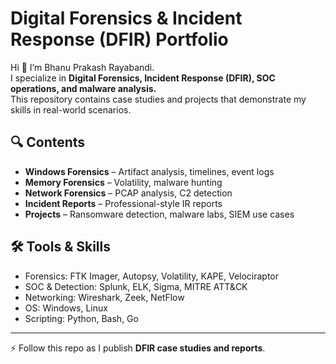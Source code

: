 # Digital Forensics & Incident Response (DFIR) Portfolio

Hi 👋 I’m Bhanu Prakash Rayabandi.  
I specialize in **Digital Forensics, Incident Response (DFIR), SOC operations, and malware analysis.**  
This repository contains case studies and projects that demonstrate my skills in real-world scenarios.

## 🔍 Contents
- **Windows Forensics** – Artifact analysis, timelines, event logs
- **Memory Forensics** – Volatility, malware hunting
- **Network Forensics** – PCAP analysis, C2 detection
- **Incident Reports** – Professional-style IR reports
- **Projects** – Ransomware detection, malware labs, SIEM use cases

## 🛠️ Tools & Skills
- Forensics: FTK Imager, Autopsy, Volatility, KAPE, Velociraptor  
- SOC & Detection: Splunk, ELK, Sigma, MITRE ATT&CK  
- Networking: Wireshark, Zeek, NetFlow  
- OS: Windows, Linux  
- Scripting: Python, Bash, Go  

---

⚡ Follow this repo as I publish **DFIR case studies and reports**.
